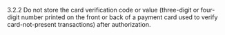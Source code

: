 3.2.2 Do not store the card verification code or value (three-digit or four-digit number printed on the front or back of a payment card used to verify card-not-present transactions) after authorization. 